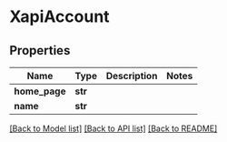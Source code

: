 # XapiAccount

## Properties
Name | Type | Description | Notes
------------ | ------------- | ------------- | -------------
**home_page** | **str** |  | 
**name** | **str** |  | 

[[Back to Model list]](../README.md#documentation-for-models) [[Back to API list]](../README.md#documentation-for-api-endpoints) [[Back to README]](../README.md)


